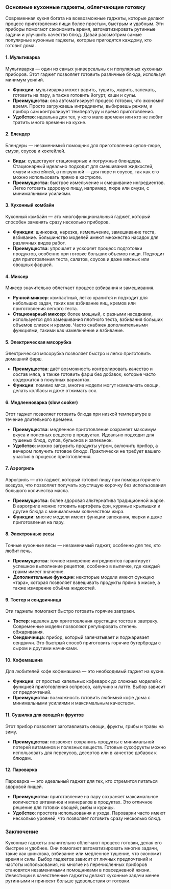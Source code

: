 

### Основные кухонные гаджеты, облегчающие готовку

Современная кухня богата на всевозможные гаджеты, которые делают процесс приготовления пищи более простым, быстрым и удобным. Эти приборы помогают сэкономить время, автоматизировать рутинные задачи и улучшить качество блюд. Давай рассмотрим самые популярные кухонные гаджеты, которые пригодятся каждому, кто готовит дома.

#### 1. **Мультиварка**
   Мультиварка — один из самых универсальных и популярных кухонных приборов. Этот гаджет позволяет готовить различные блюда, используя минимум усилий.
   - **Функции**: мультиварка может варить, тушить, жарить, запекать, готовить на пару, а также готовить йогурт, каши и супы.
   - **Преимущества**: она автоматизирует процесс готовки, что экономит время. Просто загружаешь ингредиенты, выбираешь режим, и прибор сам контролирует температуру и время приготовления.
   - **Удобство**: идеальна для тех, у кого мало времени или кто не любит тратить много времени на кухне.

#### 2. **Блендер**
   Блендеры — незаменимый помощник для приготовления супов-пюре, смузи, соусов и коктейлей.
   - **Виды**: существуют стационарные и погружные блендеры. Стационарный идеально подходит для смешивания жидкостей, смузи и коктейлей, а погружной — для пюре и соусов, так как его можно использовать прямо в кастрюле.
   - **Преимущества**: быстрое измельчение и смешивание ингредиентов. Легко готовить здоровую пищу, например, пюре или смузи, с минимальными усилиями.

#### 3. **Кухонный комбайн**
   Кухонный комбайн — это многофункциональный гаджет, который способен заменять сразу несколько приборов.
   - **Функции**: шинковка, нарезка, измельчение, замешивание теста, взбивание. Большинство моделей имеют множество насадок для различных видов работ.
   - **Преимущества**: упрощает и ускоряет процесс подготовки продуктов, особенно при готовке больших объемов пищи. Подходит для приготовления теста, салатов, соусов и даже мясных или овощных фаршей.

#### 4. **Миксер**
   Миксер значительно облегчает процесс взбивания и замешивания.
   - **Ручной миксер**: компактный, легко хранится и подходит для небольших задач, таких как взбивание яиц, кремов или приготовления легкого теста.
   - **Стационарный миксер**: более мощный, с разными насадками, используется для замешивания плотного теста, взбивания больших объемов сливок и кремов. Часто снабжен дополнительными функциями, такими как измельчение и взбивание.

#### 5. **Электрическая мясорубка**
   Электрическая мясорубка позволяет быстро и легко приготовить домашний фарш.
   - **Преимущества**: даёт возможность контролировать качество и состав мяса, а также готовить фарш без добавок, которые часто содержатся в покупных вариантах.
   - **Функции**: помимо мяса, многие модели могут измельчать овощи, делать колбасы и даже отжимать сок.

#### 6. **Медленноварка (slow cooker)**
   Этот гаджет позволяет готовить блюда при низкой температуре в течение длительного времени.
   - **Преимущества**: медленное приготовление сохраняет максимум вкуса и полезных веществ в продуктах. Идеально подходит для тушеных блюд, супов, бульонов и запеканок.
   - **Удобство**: можно загрузить продукты утром, включить прибор, а вечером получить готовое блюдо. Практически не требует вашего участия в процессе приготовления.

#### 7. **Аэрогриль**
   Аэрогриль — это гаджет, который готовит пищу при помощи горячего воздуха, что позволяет получать хрустящую корочку без использования большого количества масла.
   - **Преимущества**: более здоровая альтернатива традиционной жарке. В аэрогриле можно готовить картофель фри, куриные крылышки и другие блюда с минимальным количеством жира.
   - **Функции**: многие модели имеют функции запекания, жарки и даже приготовления на пару.

#### 8. **Электронные весы**
   Точные кухонные весы — незаменимый гаджет, особенно для тех, кто любит печь. 
   - **Преимущества**: точное измерение ингредиентов гарантирует успешное выполнение рецептов, особенно в выпечке, где каждый грамм имеет значение.
   - **Дополнительные функции**: некоторые модели имеют функцию «тара», которая позволяет взвешивать продукты прямо в миске, а также измерение объёма жидкостей.

#### 9. **Тостер и сендвичница**
   Эти гаджеты помогают быстро готовить горячие завтраки.
   - **Тостер**: идеален для приготовления хрустящих тостов к завтраку. Современные модели позволяют регулировать степень обжаривания.
   - **Сендвичница**: прибор, который запечатывает и поджаривает сендвичи. Это быстрый способ приготовить горячие бутерброды с сыром и другими начинками.

#### 10. **Кофемашина**
   Для любителей кофе кофемашина — это необходимый гаджет на кухне.
   - **Функции**: от простых капельных кофеварок до сложных моделей с функцией приготовления эспрессо, капучино и латте. Выбор зависит от предпочтений.
   - **Преимущества**: возможность готовить любимый кофе дома с минимальными усилиями и максимальным качеством.

#### 11. **Сушилка для овощей и фруктов**
   Этот прибор позволяет заготавливать овощи, фрукты, грибы и травы на зиму.
   - **Преимущества**: позволяет сохранить продукты с минимальной потерей витаминов и полезных веществ. Готовые сухофрукты можно использовать для перекусов, десертов или в качестве добавок к блюдам.

#### 12. **Пароварка**
   Пароварка — это идеальный гаджет для тех, кто стремится питаться здоровой пищей.
   - **Преимущества**: приготовление на пару сохраняет максимальное количество витаминов и минералов в продуктах. Это отличное решение для готовки овощей, рыбы и курицы.
   - **Удобство**: простота использования и ухода. Пароварки часто имеют несколько уровней, что позволяет готовить сразу несколько блюд.

### Заключение
Кухонные гаджеты значительно облегчают процесс готовки, делая его быстрее и удобнее. Они помогают автоматизировать многие задачи, такие как шинковка, взбивание или медленное тушение, что экономит время и силы. Выбор гаджетов зависит от личных предпочтений и частоты использования, но многие из перечисленных приборов становятся незаменимыми помощниками в повседневной жизни. Инвестиции в качественные гаджеты делают кухонные задачи менее рутинными и приносят больше удовольствия от готовки.

